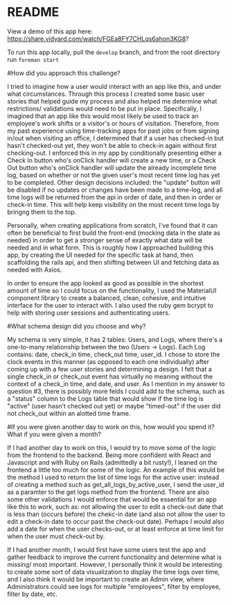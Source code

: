# README

View a demo of this app here: https://share.vidyard.com/watch/FGEa8FY7CHLqs6ahon3KG8?

To run this app locally, pull the `develop` branch, and from the root directory run `foreman start`

#How did you approach this challenge?

I tried to imagine how a user would interact with an app like this, and under what circumstances. Through this process I created some basic user stories that helped guide my process and also helped me determine what restrictions/ validations would need to be put in place. Specifically, I imagined that an app like this would most likely be used to track an employee's work shifts or a visitor's or hours of visitation. Therefore, from my past experience using time-tracking apps for past jobs or from signing in/out when visiting an office, I determined that if a user has checked-in but hasn't checked-out yet, they won't be able to check-in again without first checking-out. I enforced this in my app by conditionally presenting either a Check In button who's onClick handler will create a new time, or a Check Out button who's onClick handler will update the already incomplete time log, based on whether or not the given user's most recent time log has yet to be completed. Other design decisions included: the "update" button will be disabled if no updates or changes have been made to a time-log, and all time logs will be returned from the api in order of date, and then in order or check-in time. This will help keep visibility on the most recent time logs by bringng them to the top.

Personally, when creating applications from scratch, I've found that it can often be beneficial to first build the front-end (mocking data in the state as needed) in order to get a stronger sense of exactly what data will be needed and in what form. This is roughly how I approached building this app, by creating the UI needed for the specific task at hand, then scaffolding the rails api, and then shifting between UI and fetching data as needed with Axios.

In order to ensure the app looked as good as possible in the shortest amount of time so I could focus on the functionality, I used the MaterialUI component library to create a balanced, clean, cohesive, and intuitive interface for the user to interact with. I also used the ruby gem bcrypt to help with storing user sessions and authenticating users.

#What schema design did you choose and why?

My schema is very simple, it has 2 tables: Users, and Logs, where there's a one-to-many relationship between the two (Users -> Logs). Each Log contains: date, check_in time, check_out time, user_id. I chose to store the clock events in this manner (as opposed to each one individually) after coming up with a few user stories and determining a design. I felt that a single check_in or check_out event has virtually no meaning without the context of a check_in time, and date, and user. As I mention in my answer to question #3, there is possibly more felds I could add to the schema, such as a "status" column to the Logs table that would show if the time log is "active" (user hasn't checked out yet) or maybe "timed-out" if the user did not check_out within an alotted time frame.

#If you were given another day to work on this, how would you spend it? What if you were given a month?

If I had another day to work on this, I would try to move some of the logic from the frontend to the backend. Being more confident with React and Javascript and with Ruby on Rails (admittedly a bit rusty!), I leaned on the frontend a little too much for some of the logic. An example of this would be the method I used to return the list of time logs for the active user: instead of creating a method such as get_all_logs_by_active_user, I send the user_id as a paramter to the get logs method from the frontend. There are also some other validations I would enforce that would be essential for an app like this to work, such as: not allowing the user to edit a check-out date that is less than (occurs before) the chekc-in date (and also not allow the user to edit a check-in date to occur past the check-out date). Perhaps I would also add a date for when the user checks-out, or at least enforce at time limit for when the user must check-out by.

If I had another month, I would first have some users test the app and gather feedback to improve the current functionality and determine what is missing/ most important. However, I personally think it would be interesting to create some sort of data visualization to display the time logs over time, and I also think it would be important to create an Admin view, where Administrators could see logs for multiple "employees", filter by employee, filter by date, etc.

